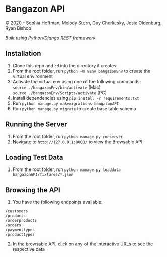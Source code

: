 # Bangazon API
&copy; 2020 - Sophia Hoffman, Melody Stern, Guy Cherkesky, Jesie Oldenburg, Ryan Bishop  

*Built using Python/Django REST framework*  

## Installation
1. Clone this repo and `cd` into the directory it creates
1. From the root folder, run `python -m venv bangazonEnv` to create the virtual environment
1. Activate the virtual env using one of the following commands:  
 `source ./bangazonEnv/bin/activate` (Mac)  
 `source ./bangazonEnv/Scripts/activate` (PC)  
1. Install dependencies using `pip install -r requirements.txt`
1. Run `python manage.py makemigrations bangazonAPI`
1. Run `python manage.py migrate` to create base table schema

## Running the Server
1. From the root folder, run `python manage.py runserver`
1. Navigate to `http://127.0.0.1:8000/` to view the Browsable API

## Loading Test Data
1. From the root folder, run `python manage.py loaddata bangazonAPI/fixtures/*.json`

## Browsing the API
1. You have the following endpoints available:
```sh
/customers
/products
/orderproducts
/orders
/paymenttypes
/producttypes
```
2. In the browsable API, click on any of the interactive URLs to see the respective data